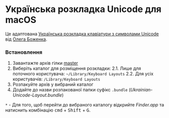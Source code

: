 # Українська розкладка Unicode для macOS
Це адаптована [Українська розкладка клавіатури з символами Unicode](http://r2u.org.ua/wiki/keyboard/UkrainianUnicode) від [Олега Боженка](http://mrgall.com/).

### Встановлення

1. Завантажте архів гілки [master](archive/master.zip)
2. Виберіть каталог для розміщення розкладки:
2.1. Лише для поточного користувача: `~/Library/Keyboard Layouts`
2.2. Для усіх користувачів: `/Library/Keyboard Layouts`
3. Розпакуйте архів у вибраний каталог
4. Додайте до назви розпакованої папки суфікс `.bundle` (*Ukrainian-Unicode-Layout.bundle*)

`*` - Для того, щоб перейти до вибраного каталогу відкрийте *Finder.app* та натиснить комбінацію <kbd>cmd</kbd> + <kbd>Shift</kbd> + <kbd>G</kbd>.
